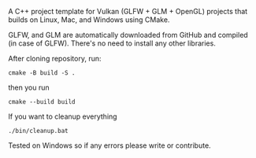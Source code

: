 A C++ project template for Vulkan (GLFW + GLM + OpenGL) projects that builds on Linux, Mac, and Windows using CMake.

GLFW, and GLM are automatically downloaded from GitHub and compiled (in case of GLFW). There's no need to install any other libraries.


After cloning repository, run:

```
cmake -B build -S .
```

then you run

```
cmake --build build
```

If you want to cleanup everything

```
./bin/cleanup.bat
```

Tested on Windows so if any errors please write or contribute.